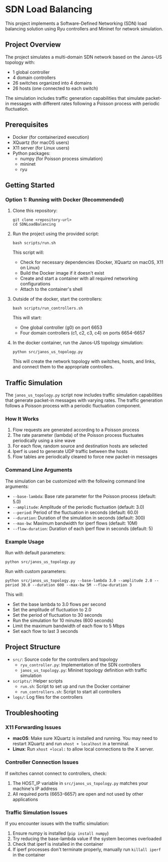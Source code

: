 # SDN Load Balancing

This project implements a Software-Defined Networking (SDN) load balancing solution using Ryu controllers and Mininet for network simulation.

## Project Overview

The project simulates a multi-domain SDN network based on the Janos-US topology with:

- 1 global controller
- 4 domain controllers
- 26 switches organized into 4 domains
- 26 hosts (one connected to each switch)

The simulation includes traffic generation capabilities that simulate packet-in messages with different rates following a Poisson process with periodic fluctuation.

## Prerequisites

- Docker (for containerized execution)
- XQuartz (for macOS users)
- X11 server (for Linux users)
- Python packages:
  - numpy (for Poisson process simulation)
  - mininet
  - ryu

## Getting Started

### Option 1: Running with Docker (Recommended)

1. Clone this repository:

   ```
   git clone <repository-url>
   cd SDNLoadBalancing
   ```

2. Run the project using the provided script:

   ```
   bash scripts/run.sh
   ```

   This script will:

   - Check for necessary dependencies (Docker, XQuartz on macOS, X11 on Linux)
   - Build the Docker image if it doesn't exist
   - Create and start a container with all required networking configurations
   - Attach to the container's shell

3. Outside of the docker, start the controllers:

   ```
   bash scripts/run_controllers.sh
   ```

   This will start:

   - One global controller (g0) on port 6653
   - Four domain controllers (c1, c2, c3, c4) on ports 6654-6657

4. In the docker container, run the Janos-US topology simulation:

   ```
   python src/janos_us_topology.py
   ```

   This will create the network topology with switches, hosts, and links, and connect them to the appropriate controllers.

## Traffic Simulation

The `janos_us_topology.py` script now includes traffic simulation capabilities that generate packet-in messages with varying rates. The traffic generation follows a Poisson process with a periodic fluctuation component.

### How It Works

1. Flow requests are generated according to a Poisson process
2. The rate parameter (lambda) of the Poisson process fluctuates periodically using a sine wave
3. For each flow, random source and destination hosts are selected
4. Iperf is used to generate UDP traffic between the hosts
5. Flow tables are periodically cleared to force new packet-in messages

### Command Line Arguments

The simulation can be customized with the following command line arguments:

- `--base-lambda`: Base rate parameter for the Poisson process (default: 5.0)
- `--amplitude`: Amplitude of the periodic fluctuation (default: 3.0)
- `--period`: Period of the fluctuation in seconds (default: 60.0)
- `--duration`: Duration of the simulation in seconds (default: 300)
- `--max-bw`: Maximum bandwidth for iperf flows (default: 10M)
- `--flow-duration`: Duration of each iperf flow in seconds (default: 5)

### Example Usage

Run with default parameters:

```
python src/janos_us_topology.py
```

Run with custom parameters:

```
python src/janos_us_topology.py --base-lambda 3.0 --amplitude 2.0 --period 30.0 --duration 600 --max-bw 5M --flow-duration 3
```

This will:

- Set the base lambda to 3.0 flows per second
- Set the amplitude of fluctuation to 2.0
- Set the period of fluctuation to 30 seconds
- Run the simulation for 10 minutes (600 seconds)
- Limit the maximum bandwidth of each flow to 5 Mbps
- Set each flow to last 3 seconds

## Project Structure

- `src/`: Source code for the controllers and topology
  - `ryu_controller.py`: Implementation of the SDN controllers
  - `janos_us_topology.py`: Mininet topology definition with traffic simulation
- `scripts/`: Helper scripts
  - `run.sh`: Script to set up and run the Docker container
  - `run_controllers.sh`: Script to start all controllers
- `logs/`: Log files for the controllers

## Troubleshooting

### X11 Forwarding Issues

- **macOS**: Make sure XQuartz is installed and running. You may need to restart XQuartz and run `xhost + localhost` in a terminal.
- **Linux**: Run `xhost +local:` to allow local connections to the X server.

### Controller Connection Issues

If switches cannot connect to controllers, check:

1. The HOST_IP variable in `src/janos_us_topology.py` matches your machine's IP address
2. All required ports (6653-6657) are open and not used by other applications

### Traffic Simulation Issues

If you encounter issues with the traffic simulation:

1. Ensure numpy is installed (`pip install numpy`)
2. Try reducing the base-lambda value if the system becomes overloaded
3. Check that iperf is installed in the container
4. If iperf processes don't terminate properly, manually run `killall iperf` in the container

